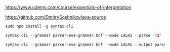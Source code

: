 https://www.udemy.com/course/essentials-of-interpretation

https://github.com/DmitrySoshnikov/eva-source

```c
sudo npm install -g syntax-cli
```

```c
syntax-cli --grammar parser/eva-grammar.bnf --mode LALR1 --parse '42' --tokenize
```

```c
syntax-cli --grammar parser/eva-grammar.bnf --mode LALR1 --output parser/evaParser.js
```
